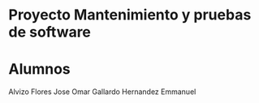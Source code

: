 # Proyecto Mantenimiento y pruebas de software
# Alumnos
Alvizo Flores Jose Omar
Gallardo Hernandez Emmanuel
